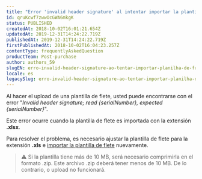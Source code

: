 ```yaml
---
title: "Error 'invalid header signature' al intentar importar la plantilla de flete"
id: qruKcwf7zwwOcGWA6mkgK
status: PUBLISHED
createdAt: 2018-10-02T16:01:21.654Z
updatedAt: 2019-12-31T14:24:22.719Z
publishedAt: 2019-12-31T14:24:22.719Z
firstPublishedAt: 2018-10-02T16:04:23.257Z
contentType: frequentlyAskedQuestion
productTeam: Post-purchase
author: authors_59
slugEN: erro-invalid-header-signature-ao-tentar-importar-planilha-de-frete
locale: es
legacySlug: erro-invalid-header-signature-ao-tentar-importar-planilha-de-frete
---
```


Al hacer el upload de una plantilla de flete, usted puede encontrarse con el error "*Invalid header signature; read {serialNumber}, expected {serialNumber}*".

Este error ocurre cuando la plantilla de flete es importada con la extensión __.xlsx__.

Para resolver el problema, es necesario ajustar la plantilla de flete para la extensión __.xls__ e [importar la plantilla de flete](http://help.vtex.com/es/tutorial/importar-planilla-de-envio) nuevamente.

>⚠️ Si la plantilla tiene más de 10 MB, será necesario comprimirla en el formato .zip. Este archivo .zip deberá tener menos de 10 MB. De lo contrario, o upload no funcionará.

